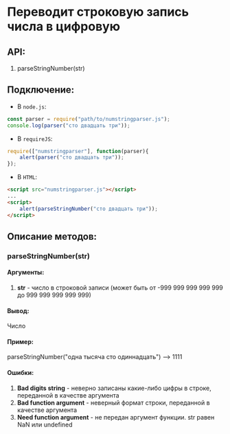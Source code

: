 Переводит строковую запись числа в цифровую
===========================================

API:
----
1. parseStringNumber(str)

Подключение:
------------
* В `node.js`:

```js
const parser = require("path/to/numstringparser.js");
console.log(parser("сто двадцать три")); 
```

* В `requireJS`:
```js
require(["numstringparser"], function(parser){
    alert(parser("сто двадцать три"));
});
```
* В `HTML`:
```html
<script src="numstringparser.js"></script>
...
<script>
    alert(parseStringNumber("сто двадцать три"));
</script>
```

Описание методов:
-----------------
### parseStringNumber(str)

#### Аргументы:
1. **str** - число в строковой записи (может быть от -999 999 999 999 999 до 999 999 999 999 999)

#### Вывод:
Число

#### Пример:
parseStringNumber("одна тысяча сто одиннадцать") --> 1111

#### Ошибки:
1. **Bad digits string** - неверно записаны какие-либо цифры в строке, переданной в качестве аргумента 
2. **Bad function argument** - неверный формат строки, переданной в качестве аргумента
3. **Need function argument** - не передан аргумент функции. str равен NaN или undefined